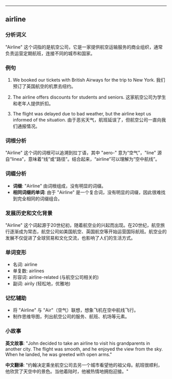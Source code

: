 
---------------
## airline
### 分析词义
"Airline" 这个词指的是航空公司，它是一家提供航空运输服务的商业组织，通常负责运营定期航班，连接不同的城市和国家。

### 例句
1. We booked our tickets with British Airways for the trip to New York.
   我们预订了英国航空的机票去纽约。

2. The airline offers discounts for students and seniors.
   这家航空公司为学生和老年人提供折扣。

3. The flight was delayed due to bad weather, but the airline kept us informed of the situation.
   由于恶劣天气，航班延误了，但航空公司一直向我们通报情况。

### 词根分析
"Airline" 这个词的词根可以追溯到拉丁语，其中 "aero-" 意为“空气”，"line" 源自“linea”，意味着“线”或“路径”。结合起来，“airline”可以理解为“空中航线”。

### 词缀分析
- **词缀**: "Airline" 由词根组成，没有明显的词缀。
- **相同词缀的单词**: 由于 "Airline" 是一个复合词，没有明显的词缀，因此很难找到完全相同的词缀组合。

### 发展历史和文化背景
"Airline" 这个词起源于20世纪初，随着航空业的兴起而出现。在20世纪，航空旅行逐渐成为常态，航空公司如美国航空、英国航空等开始运营国际航班。航空业的发展不仅促进了全球贸易和文化交流，也影响了人们的生活方式。

### 单词变形
- 名词: airline
- 单复数: airlines
- 形容词: airline-related (与航空公司相关的)
- 副词: airily (轻松地，优雅地)

### 记忆辅助
- 将 "Airline" 与 "Air"（空气）联想，想象飞机在空中航线飞行。
- 制作思维导图，列出航空公司的服务、航班、机场等元素。

### 小故事
**英文故事**:
"John decided to take an airline to visit his grandparents in another city. The flight was smooth, and he enjoyed the view from the sky. When he landed, he was greeted with open arms."

**中文翻译**:
"约翰决定乘坐航空公司去另一个城市看望他的祖父母。航班很顺利，他欣赏了天空中的景色。当他着陆时，他被热情地拥抱迎接。"

